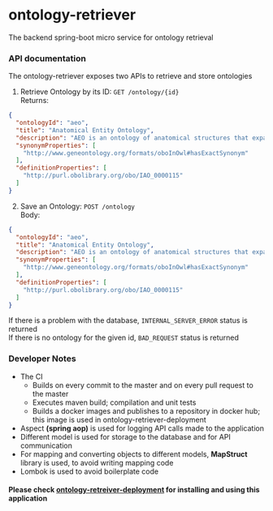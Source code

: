 # ontology-retriever
The backend spring-boot micro service for ontology retrieval

### API documentation

The ontology-retriever exposes two APIs to retrieve and store ontologies

1. Retrieve Ontology by its ID: `GET /ontology/{id}`<br>
Returns:<br> 
```json
{
  "ontologyId": "aeo",
  "title": "Anatomical Entity Ontology",
  "description": "AEO is an ontology of anatomical structures that expands CARO, the Common Anatomy Reference Ontology",
  "synonymProperties": [
    "http://www.geneontology.org/formats/oboInOwl#hasExactSynonym"
  ],
  "definitionProperties": [
    "http://purl.obolibrary.org/obo/IAO_0000115"
  ]
}
```
2. Save an Ontology: `POST /ontology`<br>
Body:<br>
```json
{
  "ontologyId": "aeo",
  "title": "Anatomical Entity Ontology",
  "description": "AEO is an ontology of anatomical structures that expands CARO, the Common Anatomy Reference Ontology",
  "synonymProperties": [
    "http://www.geneontology.org/formats/oboInOwl#hasExactSynonym"
  ],
  "definitionProperties": [
    "http://purl.obolibrary.org/obo/IAO_0000115"
  ]
}
```
If there is a problem with the database, `INTERNAL_SERVER_ERROR` status is returned<br>
If there is no ontology for the given id, `BAD_REQUEST` status is returned<br>

### Developer Notes
- The CI
  - Builds on every commit to the master and on every pull request to the master
  - Executes maven build; compilation and unit tests
  - Builds a docker images and publishes to a repository in docker hub; this image is used in ontology-retriever-deployment
- Aspect **(spring aop)** is used for logging API calls made to the application
- Different model is used for storage to the database and for API communication
- For mapping and converting objects to different models, **MapStruct** library is used, to avoid writing mapping code
- Lombok is used to avoid boilerplate code

#### Please check [ontology-retreiver-deployment](https://github.com/codes-sameera/ontology-retriever-deployment/blob/main/README.md) for installing and using this application
